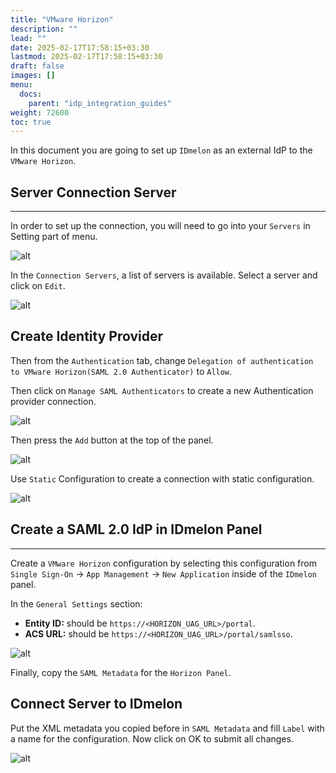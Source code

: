 ```yaml
---
title: "VMware Horizon"
description: ""
lead: ""
date: 2025-02-17T17:58:15+03:30
lastmod: 2025-02-17T17:58:15+03:30
draft: false
images: []
menu:
  docs:
    parent: "idp_integration_guides"
weight: 72600
toc: true
---
```


In this document you are going to set up `IDmelon` as an external IdP to the `VMware Horizon`.

## Server Connection Server

---

In order to set up the connection, you will need to go into your `Servers` in Setting part of menu.

![alt](/images/vendor/sso/vmware_horizon/vmware_01.png)

In the `Connection Servers`, a list of servers is available. Select a server and click on `Edit`.

![alt](/images/vendor/sso/vmware_horizon/vmware_02.png)

## Create Identity Provider

Then from the `Authentication` tab, change `Delegation of authentication to VMware Horizon(SAML 2.0 Authenticator)` to `Allow`.

Then click on `Manage SAML Authenticators` to create a new Authentication provider connection.

![alt](/images/vendor/sso/vmware_horizon/vmware_03.png)

Then press the `Add` button at the top of the panel.

![alt](/images/vendor/sso/vmware_horizon/vmware_04.png)

Use `Static` Configuration to create a connection with static configuration.

![alt](/images/vendor/sso/vmware_horizon/vmware_05.png)

## Create a SAML 2.0 IdP in IDmelon Panel

---

Create a `VMware Horizon` configuration by selecting this configuration from `Single Sign-On` -> `App Management` -> `New Application` inside of the `IDmelon` panel.

In the `General Settings` section:

- **Entity ID:** should be `https://<HORIZON_UAG_URL>/portal`.
- **ACS URL:** should be `https://<HORIZON_UAG_URL>/portal/samlsso`.

![alt](/images/vendor/sso/vmware_horizon/idmelon_01.png)

Finally, copy the `SAML Metadata` for the `Horizon Panel`.

## Connect Server to IDmelon

Put the XML metadata you copied before in `SAML Metadata` and fill `Label` with a name for the configuration.
Now click on OK to submit all changes.

![alt](/images/vendor/sso/vmware_horizon/vmware_06.png)
